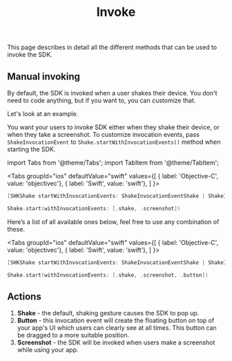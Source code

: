 ﻿---
id: invoke
title: Invoke
---
This page describes in detail all the different methods that can be used to invoke the SDK.

## Manual invoking
By default, the SDK is invoked when a user shakes their device.
You don't need to code anything, but if you want to, you can customize that.

Let's look at an example.

You want your users to invoke SDK either when they shake their device, or when they take a screenshot. 
To customize invocation events, pass `ShakeInvocationEvent` to `Shake.startWithInvocationEvents()` 
method when starting the SDK.

import Tabs from '@theme/Tabs';
import TabItem from '@theme/TabItem';

<Tabs
  groupId="ios"
  defaultValue="swift"
  values={[
    { label: 'Objective-C', value: 'objectivec'},
    { label: 'Swift', value: 'swift'},
  ]
}>

<TabItem value="objectivec">

```objectivec title="AppDelegate.m"
[SHKShake startWithInvocationEvents: ShakeInvocationEventShake | ShakeInvocationEventScreenshot];
```

</TabItem>

<TabItem value="swift">

```swift title="AppDelegate.swift"
Shake.start(withInvocationEvents: [.shake, .screenshot])
```

</TabItem>
</Tabs>

Here’s a list of all available ones below, feel free to use any combination of these.
 
<Tabs
  groupId="ios"
  defaultValue="swift"
  values={[
    { label: 'Objective-C', value: 'objectivec'},
    { label: 'Swift', value: 'swift'},
  ]
}>

<TabItem value="objectivec">

```objectivec title="AppDelegate.m"
[SHKShake startWithInvocationEvents: ShakeInvocationEventShake | ShakeInvocationEventScreenshot | ShakeInvocationEventButton];
```

</TabItem>

<TabItem value="swift">

```swift title="AppDelegate.swift"
Shake.start(withInvocationEvents: [.shake, .screenshot, .button])
```

</TabItem>
</Tabs>

## Actions
1. **Shake** - the default, shaking gesture causes the SDK to pop up.
1. **Button** - this invocation event will create the floating button on top of your app's UI which users can clearly see at all times. This button can be dragged to a more suitable position.
1. **Screenshot** - the SDK will be invoked when users make a screenshot while using your app.
